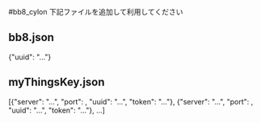 #bb8_cylon
下記ファイルを追加して利用してください

## bb8.json
{"uuid": "..."}

## myThingsKey.json
[{"server": "...", "port": , "uuid": "...", "token": "..."}, {"server": "...", "port": , "uuid": "...", "token": "..."}, ...]
